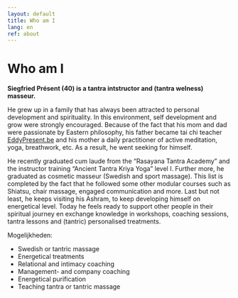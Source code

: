 ```yaml
---
layout: default
title: Who am I
lang: en
ref: about
---
```

# Who am I

__Siegfried Présent (40) is a tantra intstructor and (tantra welness) masseur.__ 


He grew up in a family that has always been attracted to personal development and spirituality. In this environment, self development and grow were strongly encouraged. Because of the fact that his mom and dad were passionate by Eastern philosophy, his father became tai chi teacher [EddyPresent.be](http://www.eddypresent.be) and his mother a daily practitioner of active meditation, yoga, breathwork, etc. As a result, he went seeking for himself.  


He recently graduated cum laude from the “Rasayana Tantra Academy” and the instructor training “Ancient Tantra Kriya Yoga” level I. Further more, he graduated as cosmetic masseur (Swedish and sport massage). This list is completed by the fact that he followed some other modular courses such as Shiatsu, chair massage, engaged communication and more. Last but not least, he keeps visiting his Ashram, to keep developing himself on energetical level. Today he feels ready to support other people in their spiritual journey en exchange knowledge in workshops, coaching sessions, tantra lessons and (tantric) personalised treatments. 


Mogelijkheden:

* Swedish or tantric massage 
* Energetical treatments 
* Relational and intimacy coaching 
* Management- and company coaching 
* Energetical purification 
* Teaching tantra or tantric massage

